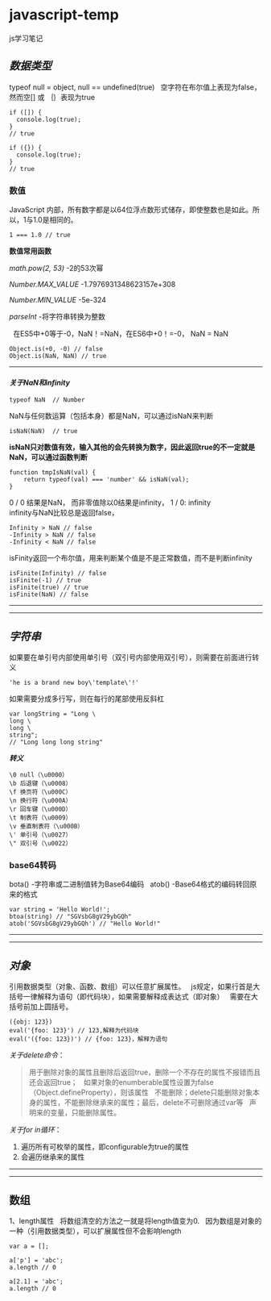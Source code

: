 # javascript-temp
js学习笔记
  
## ***数据类型***  

typeof null = object, null == undefined(true)  
空字符在布尔值上表现为false，然而空[] 或 ｛｝表现为true  
```  
if ([]) {
  console.log(true);
}
// true

if ({}) {
  console.log(true);
}
// true   
```  
### 数值  
JavaScript 内部，所有数字都是以64位浮点数形式储存，即使整数也是如此。所以，1与1.0是相同的。  
```  
1 === 1.0 // true  
```   
    
**数值常用函数**   

*math.pow(2, 53)*  -2的53次幂   

*Number.MAX_VALUE*  -1.7976931348623157e+308   

*Number.MIN_VALUE*  -5e-324 

*parseInt*  -将字符串转换为整数  


   
在ES5中+0等于-0，NaN！=NaN，在ES6中+0！=-0， NaN = NaN   
```  
Object.is(+0, -0) // false  
Object.is(NaN, NaN) // true   
```   
***  

#### ***关于NaN和infinity***   

```   
typeof NaN  // Number  
```   
NaN与任何数运算（包括本身）都是NaN，可以通过isNaN来判断  
```   
isNaN(NaN)  // true  
```   
**isNaN只对数值有效，输入其他的会先转换为数字，因此返回true的不一定就是NaN，可以通过函数判断**   
```  
function tmpIsNaN(val) {
    return typeof(val) === 'number' && isNaN(val);
}  
```   
   

0 / 0 结果是NaN， 而非零值除以0结果是infinity， 1  / 0: infinity   
infinity与NaN比较总是返回false，
```  
Infinity > NaN // false
-Infinity > NaN // false
-Infinity < NaN // false  
```   

isFinity返回一个布尔值，用来判断某个值是不是正常数值，而不是判断infinity  
```   
isFinite(Infinity) // false
isFinite(-1) // true
isFinite(true) // true
isFinite(NaN) // false  
```   

******   
******   
## ***字符串***   

如果要在单引号内部使用单引号（双引号内部使用双引号），则需要在前面进行转义   
```  
'he is a brand new boy\'template\'!'  
```   

如果需要分成多行写，则在每行的尾部使用反斜杠   
```  
var longString = "Long \
long \
long \
string"; 
// "Long long long string"  
```   

***转义***   
```   
\0 null（\u0000）
\b 后退键（\u0008）
\f 换页符（\u000C）
\n 换行符（\u000A）
\r 回车键（\u000D）
\t 制表符（\u0009）
\v 垂直制表符（\u000B）
\' 单引号（\u0027）
\" 双引号（\u0022）  
```   

### base64转码  
bota()  -字符串或二进制值转为Base64编码   
atob()  -Base64格式的编码转回原来的格式  
```  
var string = 'Hello World!';
btoa(string) // "SGVsbG8gV29ybGQh"
atob('SGVsbG8gV29ybGQh') // "Hello World!"  
```   
***   
***   
## ***对象***  

引用数据类型（对象、函数、数组）可以任意扩展属性。  
js规定，如果行首是大括号一律解释为语句（即代码块），如果需要解释成表达式（即对象）   
需要在大括号前加上圆括号。  
```  
({obj: 123})  
eval('{foo: 123}') // 123,解释为代码块
eval('({foo: 123})') // {foo: 123}，解释为语句
```   


*关于delete命令*：   
> 用于删除对象的属性且删除后返回true，删除一个不存在的属性不报错而且还会返回true；   
如果对象的enumberable属性设置为false（Object.defineProperty），则该属性  
不能删除；delete只能删除对象本身的属性，不能删除继承来的属性；最后，delete不可删除通过var等   
声明来的变量，只能删除属性。    


*关于for in循环*：   
1. 遍历所有可枚举的属性，即configurable为true的属性  
2. 会遍历继承来的属性   

***   
***   
## 数组   
1、length属性   
将数组清空的方法之一就是将length值变为0.   
因为数组是对象的一种（引用数据类型），可以扩展属性但不会影响length  
```   
var a = [];

a['p'] = 'abc';
a.length // 0

a[2.1] = 'abc';
a.length // 0   
```   

